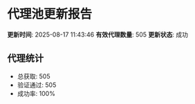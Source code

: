 # 代理池更新报告

**更新时间**: 2025-08-17 11:43:46
**有效代理数量**: 505
**更新状态**:  成功

## 代理统计
- 总获取: 505
- 验证通过: 505
- 成功率: 100%
